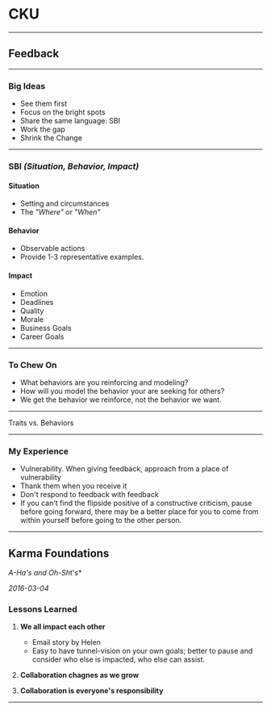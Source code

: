 # CKU

---

## Feedback

---

### Big Ideas

-   See them first
-   Focus on the bright spots
-   Share the same language: SBI
-   Work the gap
-   Shrink the Change

---

### SBI *(Situation, Behavior, Impact)*

#### Situation

-   Setting and circumstances
-   The *"Where"* or *"When"*

#### Behavior

-   Observable actions
-   Provide 1-3 representative examples.

#### Impact

-   Emotion
-   Deadlines
-   Quality
-   Morale
-   Business Goals
-   Career Goals

---

### To Chew On

-   What behaviors are you reinforcing and modeling?
-   How will you model the behavior your are seeking for others?
-   We get the behavior we reinforce, not the behavior we want.

---

Traits vs. Behaviors

---

### My Experience

-   Vulnerability. When giving feedback, approach from a place of vulnerability
-   Thank them when you receive it
-   Don't respond to feedback with feedback
-   If you can't find the flipside positive of a constructive criticism, pause before going forward, there may be a better place for you to come from within yourself before going to the other person.

---

## Karma Foundations

*A-Ha's and Oh-Sh*t's*

*2016-03-04*

### Lessons Learned

1.  **We all impact each other**

    -   Email story by Helen
    -   Easy to have tunnel-vision on your own goals; better to pause and consider who else is impacted, who else can assist.

2.  **Collaboration chagnes as we grow**

3.  **Collaboration is everyone's responsibility**

---
